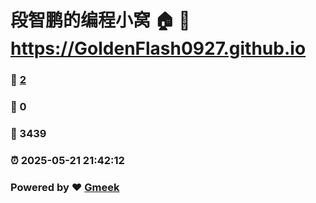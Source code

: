 # 段智鹏的编程小窝 🏠 :link: https://GoldenFlash0927.github.io 
### :page_facing_up: [2](https://GoldenFlash0927.github.io/tag.html) 
### :speech_balloon: 0 
### :hibiscus: 3439 
### :alarm_clock: 2025-05-21 21:42:12 
### Powered by :heart: [Gmeek](https://github.com/Meekdai/Gmeek)
